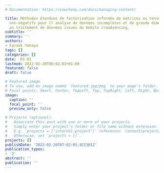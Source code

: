 ```yaml
---
# Documentation: https://wowchemy.com/docs/managing-content/

title: Méthodes étendues de factorisation informée de matrices ou tenseurs (semi-)
  non-négatifs pour l? analyse de données incomplètes et de grande dimension. Application
  au traitement de données issues du mobile crowdsensing.
subtitle: ''
summary: ''
authors:
- Farouk Yahaya
tags: []
categories: []
date: -01-01
lastmod: 2022-02-20T08:02:03+01:00
featured: false
draft: false

# Featured image
# To use, add an image named `featured.jpg/png` to your page's folder.
# Focal points: Smart, Center, TopLeft, Top, TopRight, Left, Right, BottomLeft, Bottom, BottomRight.
image:
  caption: ''
  focal_point: ''
  preview_only: false

# Projects (optional).
#   Associate this post with one or more of your projects.
#   Simply enter your project's folder or file name without extension.
#   E.g. `projects = ["internal-project"]` references `content/project/deep-learning/index.md`.
#   Otherwise, set `projects = []`.
projects: []
publishDate: '2022-02-20T07:02:03.021301Z'
publication_types:
- '2'
abstract: ''
publication: ''
---
```

